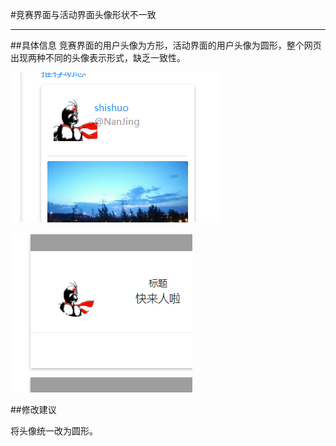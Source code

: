 #竞赛界面与活动界面头像形状不一致

---

##具体信息
竞赛界面的用户头像为方形，活动界面的用户头像为圆形，整个网页出现两种不同的头像表示形式，缺乏一致性。

![](/assets/竞赛界面与活动界面头像形状不一致(1).png)

![](/assets/竞赛界面与活动界面头像形状不一致(2).png)

##修改建议

将头像统一改为圆形。